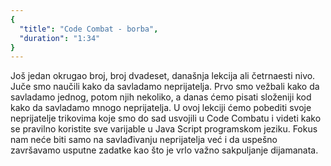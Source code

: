 ```yaml
---
{
  "title": "Code Combat - borba",
  "duration": "1:34"
}
---
```


Još jedan okrugao broj, broj dvadeset, današnja lekcija ali četrnaesti nivo. Juče smo naučili kako da savladamo neprijatelja. Prvo smo vežbali kako da savladamo jednog, potom njih nekoliko, a danas ćemo pisati složeniji kod kako da savladamo  mnogo neprijatelja. U ovoj lekciji ćemo pobediti svoje neprijatelje trikovima koje smo do sad usvojili u Code Combatu i videti kako se pravilno koristite sve varijable u Java Script programskom jeziku. Fokus nam neće biti samo na savlađivanju neprijatelja već i da uspešno završavamo usputne zadatke kao što je vrlo važno sakpuljanje dijamanata. 
